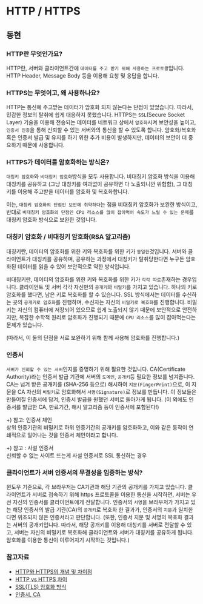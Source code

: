 # HTTP / HTTPS

## 동현

### HTTP란 무엇인가요?

HTTP란, 서버와 클라이언트간에 `데이터를 주고 받기 위해 사용하는 프로토콜`입니다. HTTP Header, Message Body 등을 이용해 요청 및 응답을 합니다.

### HTTPS는 무엇이고, 왜 사용하나요?

HTTP는 통신에 주고받는 데이터가 암호화 되지 않는다는 단점이 있었습니다. 따라서, 민감한 정보의 탈취에 쉽게 대응하지 못했습니다. HTTPS는 `SSL`(Secure Socket Layer) 기술을 이용해 전송되는 데이터를 네트워크 상에서 `암호화`시켜 보안성을 높이고, `인증서 인증`을 통해 신뢰할 수 있는 서버와의 통신을 할 수 있도록 합니다. 암호화/복호화 혹은 인증서 발급 및 유지를 하기 위한 추가 비용이 발생하지만, 데이터의 보안이 더 중요하기 때문에 사용합니다.

### HTTPS가 데이터를 암호화하는 방식은?

`대칭키 암호화`와 `비대칭키 암호화`방식을 모두 사용합니다. 비대칭키 암호화 방식을 이용해 대칭키를 공유하고 (그냥 대칭키를 여과없이 공유하면 다 노출되니깐 위험함), 그 대칭키를 이용해 주고받을 데이터를 암호화 및 복호화합니다.

이는, `대칭키 암호화의 단점인 보안에 취약하다`는 점을 비대칭키 암호화가 보완한 방식이고, 반대로 `비대칭키 암호화의 단점인 CPU 리소스를 많이 잡아먹어 속도가 느릴 수 있는 문제`를 대칭키 암호화 방식으로 보완한 것입니다.

### 대칭키 암호화 / 비대칭키 암호화(RSA 알고리즘)

대칭키란, 데이터의 암호화를 위한 키와 복호화를 위한 키가 `동일한`것입니다. 서버와 클라이언트가 대칭키를 공유하며, 공유하는 과정에서 대칭키가 탈취당한다면 누구든 암호화된 데이터를 읽을 수 있어 보안적으로 약한 방식입니다.

비대칭키란, 데이터의 암호화를 위한 키와 복호화를 위한 키가 `각각 따로`존재하는 경우입니다. 클라이언트 및 서버 각각 자신만의 `공개키`와 `비밀키`를 가지고 있습니다. 하나의 키로 암호화를 했다면, 남은 키로 복호화를 할 수 있습니다. SSL 방식에서는 데이터를 수신하는 곳의 `공개키로 암호화`를 진행하며, 수신자는 자신의 `비밀키로 복호화`를 진행합니다. 비밀키는 자신의 컴퓨터에 저장되어 있으므로 쉽게 노출되지 않기 때문에 보안적으로 안전하지만, 복잡한 수학적 원리로 암호화가 진행되기 때문에 `CPU 리소스`를 많이 잡아먹는다는 문제가 있습니다.

(따라서, 이 둘의 단점을 서로 보완하기 위해 함께 사용해 암호화를 진행합니다.)

### 인증서

`서버가 신뢰할 수 있는 서버`인지를 증명하기 위해 필요한 것입니다. CA(Certificate Authority)라는 인증서 발급 기관에 서버의 `도메인`, `공개키`등 필요한 정보를 넘겨줍니다. CA는 넘겨 받은 공개키를 (SHA-256 등으로) 해시하여 `지문(FingerPrint)`으로, 이 지문을 CA 자신의 `비밀키`로 암호화해서 `서명(Signature)`로 정보를 만듭니다. 이 정보들은 만들어질 인증서에 담겨, 인증서 발급을 원했던 서버로 돌아가게 됩니다. (이 외에도 인증서를 발급한 CA, 만료기간, 해시 알고리즘 등이 인증서에 포함된다!)

+) 참고: 인증서 체인  
상위 인증기관의 비밀키로 하위 인증기간의 공개키를 암호화하고, 이와 같은 동작이 연쇄적으로 일어나는 것을 인증서 체인이라고 합니다.

+) 참고 : 사설 인증서  
신뢰할 수 없는 사이트 뜨는게 사설 인증서로 SSL 통신하는 경우

### 클라이언트가 서버 인증서의 무결성을 입증하는 방식?

윈도우 기준으로, 각 브라우저는 CA기관과 해당 기관의 공개키를 가지고 있습니다. 클라이언트가 서버로 접속하기 위해 https 프로토콜을 이용한 통신을 시작하면, 서버는 우선 자신의 인증서를 클라이언트에게 전달합니다. 인증서의 `서명`을 브라우저가 가지고 있는 해당 인증서의 발급 기관(CA)의 `공개키`로 복호화 한 결과가, 인증서의 `지문`과 일치한다면 위조되지 않은 인증서라고 판단합니다. (또한, 인증서 지문 및 서명의 복호화 결과는 서버의 공개키입니다. 따라서, 해당 공개키를 이용해 대칭키를 서버로 전달할 수 있고, 서버는 자신의 비밀키로 복호화해 클라이언트와 서버가 대칭키를 공유하게 됩니다. 암호화를 이용한 통신이 이루어지기 시작하는 것입니다.)

### 참고자료

- [HTTP와 HTTPS의 개념 및 차이점](https://mangkyu.tistory.com/98)
- [HTTP vs HTTPS 차이](https://blog.wishket.com/http-vs-https-%EC%B0%A8%EC%9D%B4-%EC%95%8C%EB%A9%B4-%EC%82%AC%EC%9D%B4%ED%8A%B8%EC%9D%98-%EB%A0%88%EB%B2%A8%EC%9D%B4-%EB%B3%B4%EC%9D%B8%EB%8B%A4/)
- [SSL(TLS) 암호화 방식](https://babbab2.tistory.com/4)
- [인증서, CA](https://babbab2.tistory.com/5?category=960153)
